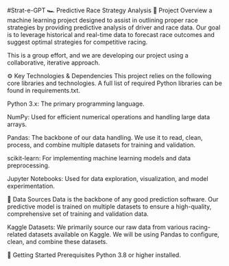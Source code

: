 #Strat-e-GPT 🏎️
Predictive Race Strategy Analysis
🏁 Project Overview
a machine learning project designed to assist in outlining proper race strategies by providing predictive analysis of driver and race data. Our goal is to leverage historical and real-time data to forecast race outcomes and suggest optimal strategies for competitive racing.

This is a group effort, and we are developing our project using a collaborative, iterative approach.

⚙️ Key Technologies & Dependencies
This project relies on the following core libraries and technologies. A full list of required Python libraries can be found in requirements.txt.

Python 3.x: The primary programming language.

NumPy: Used for efficient numerical operations and handling large data arrays.

Pandas: The backbone of our data handling. We use it to read, clean, process, and combine multiple datasets for training and validation.

scikit-learn: For implementing machine learning models and data preprocessing.

Jupyter Notebooks: Used for data exploration, visualization, and model experimentation.

💾 Data Sources
Data is the backbone of any good prediction software. Our predictive model is trained on multiple datasets to ensure a high-quality, comprehensive set of training and validation data.

Kaggle Datasets: We primarily source our raw data from various racing-related datasets available on Kaggle. We will be using Pandas to configure, clean, and combine these datasets.

🚀 Getting Started
Prerequisites
Python 3.8 or higher installed.

